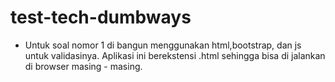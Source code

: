 # test-tech-dumbways

- Untuk soal nomor 1 di bangun menggunakan html,bootstrap, dan js untuk validasinya. Aplikasi ini berekstensi .html sehingga bisa di jalankan di browser masing - masing.
